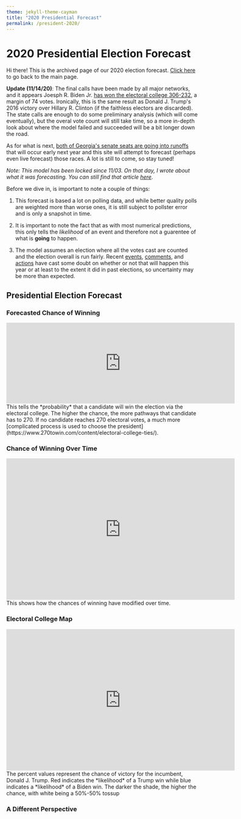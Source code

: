 ```yaml
---
theme: jekyll-theme-cayman
title: "2020 Presidential Forecast"
permalink: /president-2020/
---
```


<meta name="twitter:card" content="summary">
<meta property="og:image" content="https://github.com/zecellomaster/the-projection-room/blob/master/websitefavicon3.png">


# 2020 Presidential Election Forecast
Hi there! This is the archived page of our 2020 election forecast. [Click here](https://zecellomaster.github.io/the-projection-room/) to go back to the main page.

**Update (11/14/20)**: The final calls have been made by all major networks, and it appears Joesph R. Biden Jr. [has won the electoral college 306-232](https://www.nytimes.com/interactive/2020/11/03/us/elections/results-president.html?action=click&pgtype=Article&state=default&module=styln-elections-2020&region=TOP_BANNER&context=election_recirc), a margin of 74 votes. Ironically, this is the same result as Donald J. Trump's 2016 victory over Hillary R. Clinton (if the faithless electors are discarded). The state calls are enough to do some preliminary analysis (which will come eventually), but the overal vote count will still take time, so a more in-depth look about where the model failed and succeeded will be a bit longer down the road.

As for what is next, [both of Georgia's senate seats are going into runoffs](https://www.nytimes.com/2020/11/14/us/politics/georgia-runoffs-senate-control.html) that will occur early next year and this site will attempt to forecast (perhaps even live forecast) those races. A lot is still to come, so stay tuned!

*Note: This model has been locked since 11/03. On that day, I wrote about what it was forecasting. You can still find that article [here](https://docs.google.com/document/d/1V6jIQTXFkJLPBknkXslr5KtGvBdZ2AzCw2xey2JpaTo/edit?usp=sharing)*.

Before we dive in, is important to note a couple of things:

1) This forecast is based a lot on polling data, and while better quality polls are weighted more than worse ones, it is still subject to pollster error and is only a snapshot in time.

2) It is important to note the fact that as with most numerical predictions, this only tells the *likelihood* of an event and therefore not a guarentee of what is **going** to happen.

3) The model assumes an election where all the votes cast are counted and the election overall is run fairly. Recent [events](https://ballotpedia.org/Changes_to_election_dates,_procedures,_and_administration_in_response_to_the_coronavirus_(COVID-19)_pandemic,_2020), [comments](https://www.vox.com/policy-and-politics/2020/9/30/21454325/trump-2020-peaceful-transition-election-stealing), and [actions](https://fivethirtyeight.com/features/five-ways-trump-and-gop-officials-are-undermining-the-election-process/) have cast some doubt on whether or not that will happen this year or at least to the extent it did in past elections, so uncertainty may be more than expected.

## Presidential Election Forecast
### Forecasted Chance of Winning
<iframe width="600" height="212" seamless frameborder="0" scrolling="no" src="https://docs.google.com/spreadsheets/d/e/2PACX-1vQT7zI2PyREKcBTf5CJflh-Y0O-B_E0DExA0AQJICXH9gMMJia4ugx6LezMPtNZ3qWxozhOZFA_zbL6/pubchart?oid=1003958298&amp;format=interactive"></iframe>
This tells the *probability* that a candidate will win the election via the electoral college. The higher the chance, the more pathways that candidate has to 270. If no candidate reaches 270 electoral votes, a much more [complicated process is used to choose the president](https://www.270towin.com/content/electoral-college-ties/).

### Chance of Winning Over Time
<iframe width="600" height="371" seamless frameborder="0" scrolling="no" src="https://docs.google.com/spreadsheets/d/e/2PACX-1vQT7zI2PyREKcBTf5CJflh-Y0O-B_E0DExA0AQJICXH9gMMJia4ugx6LezMPtNZ3qWxozhOZFA_zbL6/pubchart?oid=1593274173&amp;format=interactive"></iframe>
This shows how the chances of winning have modified over time.

### Electoral College Map
<iframe width="600" height="371" seamless frameborder="0" scrolling="no" src="https://docs.google.com/spreadsheets/d/e/2PACX-1vRsb4OQeyJBX2P0Od5zN1-S6EGaB4ChjwERt_hbjkp9ck_4XTCZx_SgDzaDxgietocK2hPAtlgFdS6d/pubchart?oid=2086820880&amp;format=interactive"></iframe>
The percent values represent the chance of victory for the incumbent, Donald J. Trump. Red indicates the *likelihood* of a Trump win while blue indicates a *likelihood* of a Biden win. The darker the shade, the higher the chance, with white being a 50%-50% tossup

### A Different Perspective
<html>
        <head></head>
        <body>
                <script type="text/javascript" src="https://www.gstatic.com/charts/loader.js"></script>
                <script type="text/javascript">
        
        google.charts.load('current', {'packages': ['corechart']});

              function drawBubbleChart() {

                var query = new google.visualization.Query('https://docs.google.com/spreadsheets/d/1DLtvZ9YqcIoV_mxNDHvvyTXpaycDfGqPYhaNhJEwe68/gviz/tq?gid=553196491');

                query.setQuery('SELECT A, D, C, B, F LIMIT 57 OFFSET 1');
                query.send(handleQueryResponse);

              }

              function handleQueryResponse(response) {

                if (response.isError()) {
                  alert('Error in query: ' + response.getMessage() + ' ' + response.getDetailedMessage());
                  return;
                }

                var data = response.getDataTable();

                var options = {
                  title: " ",
                  hAxis: {
                    title: "Margin of Victory (%)",
                    //maxValue: 1.25
                  },
                  vAxis: {
                    title: "Chance of Victory",
                    format: 'percent',
                    maxValue: 1.1,
                    minValue: 0.45
                  },
                  sizeAxis: {
                        maxSize: 50,
                        title: "Biden"
                  },
                  colorAxis:{
                        title: "Margin of Victory (%)",
                    colors: ['red', 'white', 'blue']
                  },
                  bubble: {
                    textStyle: {
                      fontSize: 15
                    }
                  }
                }

                //Alter chance to reflect on Joe Biden chance of victory
                for(var i = 0; i < 56; i++){
                        var chance = data.getValue(i, 2);
                        if(chance < 0.5){
                        data.setValue(i, 2, 1 - chance);
                  }
                }

                var chart = new google.visualization.BubbleChart(document.getElementById('series_chart_div'));
                chart.draw(data, options);

              }
              google.charts.setOnLoadCallback(drawBubbleChart);
        </script>
        <div id="series_chart_div" style="width: 900px; height: 500px;"></div>
        </body>
</html>

<i>Visual developed by Brandon Wilson ([@KnightLizard](https://github.com/KnightLizard)) - Computer Science Undergraduate</i>

This view shows all the races with the sizes representing the number of electoral votes they have, the horizontal axis representing the margin of victory (negative for Biden, positive for Trump), and the color/vertical axis representing who has the better odds of winning there (red for Trump, blue for Biden). The darker the shade, the higher the chance.

### Electoral Votes Over Time
<iframe width="600" height="371" seamless frameborder="0" scrolling="no" src="https://docs.google.com/spreadsheets/d/e/2PACX-1vQT7zI2PyREKcBTf5CJflh-Y0O-B_E0DExA0AQJICXH9gMMJia4ugx6LezMPtNZ3qWxozhOZFA_zbL6/pubchart?oid=993494504&amp;format=interactive"></iframe>
A look at how the range of forecasted electoral votes have changed over the course of time. Dotted lines represent the 90% confidence interval for each candidate. Remember, 270 votes are required to win.

### Spread of Electoral Votes
<iframe width="753" height="505" seamless frameborder="0" scrolling="no" src="https://docs.google.com/spreadsheets/d/e/2PACX-1vQT7zI2PyREKcBTf5CJflh-Y0O-B_E0DExA0AQJICXH9gMMJia4ugx6LezMPtNZ3qWxozhOZFA_zbL6/pubchart?oid=1793068855&amp;format=interactive"></iframe>
The spread of the electoral votes for the winner in all of the 40,000 simulations done to make this forecast.

### Forecasted Vote Share
<iframe width="600" height="371" seamless frameborder="0" scrolling="no" src="https://docs.google.com/spreadsheets/d/e/2PACX-1vQT7zI2PyREKcBTf5CJflh-Y0O-B_E0DExA0AQJICXH9gMMJia4ugx6LezMPtNZ3qWxozhOZFA_zbL6/pubchart?oid=1119499338&amp;format=interactive"></iframe>
This is a look at what the vote share could look like on election day using historical data and polling averages.

### Popular Vote Over Time
<iframe width="600" height="371" seamless frameborder="0" scrolling="no" src="https://docs.google.com/spreadsheets/d/e/2PACX-1vQT7zI2PyREKcBTf5CJflh-Y0O-B_E0DExA0AQJICXH9gMMJia4ugx6LezMPtNZ3qWxozhOZFA_zbL6/pubchart?oid=687436770&amp;format=interactive"></iframe>
A look at how the range of the forecasted vote share has changed over the course of time. Dotted lines represent the 90% confidence interval for each candidate.

### Battleground Races
These are the races that are either the most interesting or most likely to get interesting 

[Arizona](https://zecellomaster.github.io/the-projection-room/president-2020/arizona/) | [Colorado](https://zecellomaster.github.io/the-projection-room/president-2020/colorado/) |
[Florida](https://zecellomaster.github.io/the-projection-room/president-2020/florida/) | [Georgia](https://zecellomaster.github.io/the-projection-room/president-2020/georgia/) |
[Iowa](https://zecellomaster.github.io/the-projection-room/president-2020/iowa/) | [Maine (Statewide)](https://zecellomaster.github.io/the-projection-room/president-2020/maine/) |
[Michigan](https://zecellomaster.github.io/the-projection-room/president-2020/michigan/) | [Minnesota](https://zecellomaster.github.io/the-projection-room/president-2020/minnesota/) |
[Nevada](https://zecellomaster.github.io/the-projection-room/president-2020/nevada/) | [New Hampshire](https://zecellomaster.github.io/the-projection-room/president-2020/new-hampshire/) |
[New Mexico](https://zecellomaster.github.io/the-projection-room/president-2020/new-mexico/) | [North Carolina](https://zecellomaster.github.io/the-projection-room/president-2020/north-carolina/) |
[Ohio](https://zecellomaster.github.io/the-projection-room/president-2020/ohio/) | [Pennsylvania](https://zecellomaster.github.io/the-projection-room/president-2020/pennsylvania/) |
[Texas](https://zecellomaster.github.io/the-projection-room/president-2020/texas/) | [Wisconsin](https://zecellomaster.github.io/the-projection-room/president-2020/wisconsin/) |
[Maine CD-2](https://zecellomaster.github.io/the-projection-room/president-2020/maine-cd-2/) | [Nebraska CD-2](https://zecellomaster.github.io/the-projection-room/president-2020/nebraska-cd-2/)


### Tipping Point
<iframe width="500" height="371" src="https://docs.google.com/spreadsheets/d/e/2PACX-1vQT7zI2PyREKcBTf5CJflh-Y0O-B_E0DExA0AQJICXH9gMMJia4ugx6LezMPtNZ3qWxozhOZFA_zbL6/pubhtml?gid=1871926673&amp;single=true&amp;widget=true&amp;headers=false"></iframe>
The tipping point is defined as the state that gets the eventual winner their 270th electoral vote. Here is a list of the races that are most likely to do just that, along with the forecasted margins of victory (negative if Biden leads, positive if Trump leads). Note that Nebraska and Maine use a [slightly different system](https://www.270towin.com/content/split-electoral-votes-maine-and-nebraska/) to allocate electors than winner-take-all, so the statewide vote for both is denoted with a (S) while the congressional districts are labeled individually.


### Big Board
<iframe width="500" height="371" src="https://docs.google.com/spreadsheets/d/e/2PACX-1vRsb4OQeyJBX2P0Od5zN1-S6EGaB4ChjwERt_hbjkp9ck_4XTCZx_SgDzaDxgietocK2hPAtlgFdS6d/pubhtml?gid=160042951&amp;single=true&amp;widget=true&amp;headers=false"></iframe>
Highlighted bold states are battleground races. Note that the margin of victory is negative if Biden leads and positive if Trump leads. Nebraska and Maine use a [slightly different system](https://www.270towin.com/content/split-electoral-votes-maine-and-nebraska/) to allocate electors than winner-take-all, so the statewide vote for both is denoted with a (S) while the congressional districts are labeled individually.

### All Races
[Alabama](https://zecellomaster.github.io/the-projection-room/president-2020/alabama/)                           | [Alaska](https://zecellomaster.github.io/the-projection-room/president-2020/alaska/)                 |
[Arizona](https://zecellomaster.github.io/the-projection-room/president-2020/arizona/)                           | [Arkansas](https://zecellomaster.github.io/the-projection-room/president-2020/arkansas/)             |
[California](https://zecellomaster.github.io/the-projection-room/president-2020/california/)                     | [Colorado](https://zecellomaster.github.io/the-projection-room/president-2020/colorado/)             |
[Connecticut](https://zecellomaster.github.io/the-projection-room/president-2020/connecticut/)                   | [Delaware](https://zecellomaster.github.io/the-projection-room/president-2020/delaware/)             |
[District of Columbia](https://zecellomaster.github.io/the-projection-room/president-2020/district-of-columbia/) | [Florida](https://zecellomaster.github.io/the-projection-room/president-2020/florida/)               |
[Georgia](https://zecellomaster.github.io/the-projection-room/president-2020/georgia/)                           | [Hawaii](https://zecellomaster.github.io/the-projection-room/president-2020/hawaii/)                 |
[Idaho](https://zecellomaster.github.io/the-projection-room/president-2020/idaho/)                               | [Illinois](https://zecellomaster.github.io/the-projection-room/president-2020/illinois/)             |
[Indiana](https://zecellomaster.github.io/the-projection-room/president-2020/indiana/)                           | [Iowa](https://zecellomaster.github.io/the-projection-room/president-2020/iowa/)                     |
[Kansas](https://zecellomaster.github.io/the-projection-room/president-2020/kansas/)                             | [Kentucky](https://zecellomaster.github.io/the-projection-room/president-2020/kentucky/)             |
[Louisiana](https://zecellomaster.github.io/the-projection-room/president-2020/louisiana/)                       | [Maine (Statewide)](https://zecellomaster.github.io/the-projection-room/president-2020/maine/)       |
[Maryland](https://zecellomaster.github.io/the-projection-room/president-2020/maryland/)                         | [Massachusetts](https://zecellomaster.github.io/the-projection-room/massachusetts/)   |
[Michigan](https://zecellomaster.github.io/the-projection-room/president-2020/michigan/)                         | [Minnesota](https://zecellomaster.github.io/the-projection-room/president-2020/minnesota/)           |
[Mississippi](https://zecellomaster.github.io/the-projection-room/president-2020/mississippi/)                   | [Missouri](https://zecellomaster.github.io/the-projection-room/president-2020/missouri/)             |
[Montana](https://zecellomaster.github.io/the-projection-room/president-2020/montana/)                           | [Nebraska (Statewide)](https://zecellomaster.github.io/the-projection-room/president-2020/nebraska/) |
[Nevada](https://zecellomaster.github.io/the-projection-room/president-2020/nevada/)                             | [New Hampshire](https://zecellomaster.github.io/the-projection-room/president-2020/new-hampshire/)   |
[New Jersey](https://zecellomaster.github.io/the-projection-room/president-2020/new-jersey/)                     | [New Mexico](https://zecellomaster.github.io/the-projection-room/new-mexico/)         |
[New York](https://zecellomaster.github.io/the-projection-room/president-2020/new-york)                          | [North Carolina](https://zecellomaster.github.io/the-projection-room/north-carolina/) |
[North Dakota](https://zecellomaster.github.io/the-projection-room/president-2020/north-dakota/)                 | [Ohio](https://zecellomaster.github.io/the-projection-room/president-2020/ohio/)                     |
[Oklahoma](https://zecellomaster.github.io/the-projection-room/president-2020/oklahoma/)                         | [Oregon](https://zecellomaster.github.io/the-projection-room/president-2020/oregon/)                 |
[Pennsylvania](https://zecellomaster.github.io/the-projection-room/president-2020/pennsylvania/)                 | [Rhode Island](https://zecellomaster.github.io/the-projection-room/president-2020/rhode-island/)     |
[South Carolina](https://zecellomaster.github.io/the-projection-room/president-2020/south-carolina/)             | [South Dakota](https://zecellomaster.github.io/the-projection-room/president-2020/south-dakota/)     |
[Tennessee](https://zecellomaster.github.io/the-projection-room/president-2020/tennessee/)                       | [Texas](https://zecellomaster.github.io/the-projection-room/president-2020/texas/)                   |
[Utah](https://zecellomaster.github.io/the-projection-room/president-2020/utah/)                                 | [Vermont](https://zecellomaster.github.io/the-projection-room/president-2020/vermont/)               |
[Virginia](https://zecellomaster.github.io/the-projection-room/president-2020/virginia/)                         | [Washington](https://zecellomaster.github.io/the-projection-room/president-2020/washington/)         |
[West Virginia](https://zecellomaster.github.io/the-projection-room/president-2020/west-virginia/)               | [Wisconsin](https://zecellomaster.github.io/the-projection-room/president-2020/wisconsin/)           |
[Wyoming](https://zecellomaster.github.io/the-projection-room/president-2020/wyoming/)                           | [Maine CD-1](https://zecellomaster.github.io/the-projection-room/president-2020/maine-cd-1/)         |
[Maine CD-2](https://zecellomaster.github.io/the-projection-room/president-2020/maine-cd-2/)                     | [Nebraska CD-1](https://zecellomaster.github.io/the-projection-room/president-2020/nebraska-cd-1/)   |
[Nebraska CD-2](https://zecellomaster.github.io/the-projection-room/president-2020/nebraska-cd-2/)               | [Nebraska CD-3](https://zecellomaster.github.io/the-projection-room/president-2020/nebraska-cd-3/)   |



Polling data from [538.com](https://projects.fivethirtyeight.com/polls/?ex_cid=irpromo).

Charts created using [Google Sheets](https://www.google.com/sheets/about/) and [Google Visualization API](https://developers.google.com/chart/interactive/docs/reference)

The [Pre-Election Estimation System](https://github.com/zecellomaster/the-projection-room/tree/master/Scripts) is powered by a group of MATLAB scripts.

All data presented can be found on the [official online repository](https://drive.google.com/drive/folders/1kHx-x_HtC0uqQKqF8HZOrfzr62zd8wP6?usp=sharing).

Page built by: [@zecellomaster](https://github.com/zecellomaster)  [@KnightLizard](https://github.com/KnightLizard)

Found any errors? Want to make a suggestion? Have any comments? Email us: [theprojectionroomdata@gmail.com](mailto:theprojectionroomdata@gmail.com)

<!-- Begin 270towin.com 2020 Presidential Election Countdown Widget -->
<iframe src="https://www.270towin.com/2020-countdown-clock/widget300x200.php" width="300" height="215" border="0" frameBorder="0">
    Browser not supported. Visit <a href="https://www.270towin.com/">www.270towin.com</a>
</iframe>
<!-- End 270towin.com 2020 Presidential Election Countdown widget -->

<!--<meta http-equiv="refresh" content="600" />-->
